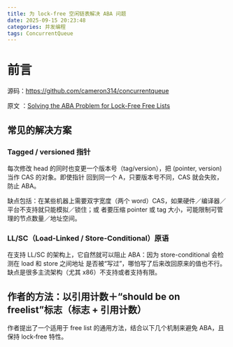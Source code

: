```yaml
---
title: 为 lock-free 空闲链表解决 ABA 问题
date: 2025-09-15 20:23:48
categories: 并发编程
tags: ConcurrentQueue
---
```


# 前言

源码：https://github.com/cameron314/concurrentqueue

原文
：[Solving the ABA Problem for Lock-Free Free Lists](https://moodycamel.com/blog/2014/solving-the-aba-problem-for-lock-free-free-lists)

## 常见的解决方案

### Tagged / versioned 指针

每次修改 head 的同时也变更一个版本号（tag/version），把 (pointer, version) 当作 CAS 的对象。即使指针
回到同一个 A，只要版本号不同，CAS 就会失败，防止 ABA。

缺点包括：在某些机器上需要双字宽度（两个 word）CAS，如果硬件／编译器／平台不支持就只能模拟／锁住；或
者要压缩 pointer 或 tag 大小，可能限制可管理的节点数量／地址空间。

### LL/SC（Load-Linked / Store-Conditional）原语

在支持 LL/SC 的架构上，它自然就可以阻止 ABA：因为 store-conditional 会检测在 load 和 store 之间地址
是否被“写过”，哪怕写了后来改回原来的值也不行。缺点是很多主流架构（尤其 x86）不支持或者支持有限。

## 作者的方法：以引用计数＋“should be on freelist”标志（标志 + 引用计数）

作者提出了一个适用于 free list 的通用方法，结合以下几个机制来避免 ABA，且保持 lock‐free 特性。
